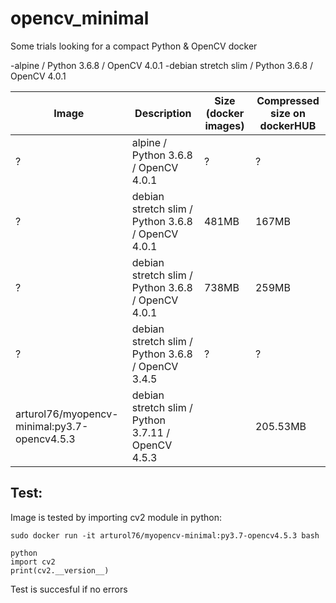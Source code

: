 # opencv_minimal
Some trials looking for a compact Python & OpenCV docker

-alpine / Python 3.6.8 / OpenCV 4.0.1
-debian stretch slim / Python 3.6.8 / OpenCV 4.0.1

  Image | Description | Size (docker images) | Compressed size on dockerHUB |
  ------|-------------|----------------------|------------------------------|
  ?  | alpine / Python 3.6.8 / OpenCV 4.0.1               | ?                    | ?                |
  ?  | debian stretch slim / Python 3.6.8 / OpenCV 4.0.1  | 481MB                | 167MB            |
  ?  | debian stretch slim / Python 3.6.8 / OpenCV 4.0.1  | 738MB                | 259MB            |
  ?  | debian stretch slim / Python 3.6.8 / OpenCV 3.4.5  | ?                    | ?                |
  arturol76/myopencv-minimal:py3.7-opencv4.5.3 | debian stretch slim / Python 3.7.11 / OpenCV 4.5.3 |                | 205.53MB         |

## Test:

Image is tested by importing cv2 module in python:
```
sudo docker run -it arturol76/myopencv-minimal:py3.7-opencv4.5.3 bash

python
import cv2
print(cv2.__version__)
```
Test is succesful if no errors
